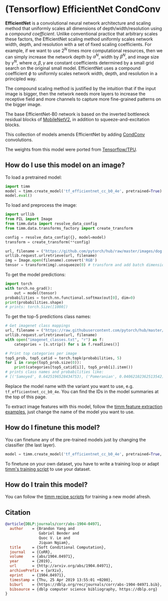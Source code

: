 # (Tensorflow) EfficientNet CondConv

**EfficientNet** is a convolutional neural network architecture and scaling method that uniformly scales all dimensions of depth/width/resolution using a *compound coefficient*. Unlike conventional practice that arbitrary scales  these factors, the EfficientNet scaling method uniformly scales network width, depth, and resolution with a set of fixed scaling coefficients. For example, if we want to use $2^N$ times more computational resources, then we can simply increase the network depth by $\alpha ^ N$,  width by $\beta ^ N$, and image size by $\gamma ^ N$, where $\alpha, \beta, \gamma$ are constant coefficients determined by a small grid search on the original small model. EfficientNet uses a compound coefficient $\phi$ to uniformly scales network width, depth, and resolution in a  principled way.

The compound scaling method is justified by the intuition that if the input image is bigger, then the network needs more layers to increase the receptive field and more channels to capture more fine-grained patterns on the bigger image.

The base EfficientNet-B0 network is based on the inverted bottleneck residual blocks of [MobileNetV2](https://paperswithcode.com/method/mobilenetv2), in addition to squeeze-and-excitation blocks.

This collection of models amends EfficientNet by adding [CondConv](https://paperswithcode.com/method/condconv) convolutions.

The weights from this model were ported from [Tensorflow/TPU](https://github.com/tensorflow/tpu).

## How do I use this model on an image?
To load a pretrained model:

```python
import timm
model = timm.create_model('tf_efficientnet_cc_b0_4e', pretrained=True)
model.eval()
```

To load and preprocess the image:
```python 
import urllib
from PIL import Image
from timm.data import resolve_data_config
from timm.data.transforms_factory import create_transform

config = resolve_data_config({}, model=model)
transform = create_transform(**config)

url, filename = ("https://github.com/pytorch/hub/raw/master/images/dog.jpg", "dog.jpg")
urllib.request.urlretrieve(url, filename)
img = Image.open(filename).convert('RGB')
tensor = transform(img).unsqueeze(0) # transform and add batch dimension
```

To get the model predictions:
```python
import torch
with torch.no_grad():
    out = model(tensor)
probabilities = torch.nn.functional.softmax(out[0], dim=0)
print(probabilities.shape)
# prints: torch.Size([1000])
```

To get the top-5 predictions class names:
```python
# Get imagenet class mappings
url, filename = ("https://raw.githubusercontent.com/pytorch/hub/master/imagenet_classes.txt", "imagenet_classes.txt")
urllib.request.urlretrieve(url, filename) 
with open("imagenet_classes.txt", "r") as f:
    categories = [s.strip() for s in f.readlines()]

# Print top categories per image
top5_prob, top5_catid = torch.topk(probabilities, 5)
for i in range(top5_prob.size(0)):
    print(categories[top5_catid[i]], top5_prob[i].item())
# prints class names and probabilities like:
# [('Samoyed', 0.6425196528434753), ('Pomeranian', 0.04062102362513542), ('keeshond', 0.03186424449086189), ('white wolf', 0.01739676296710968), ('Eskimo dog', 0.011717947199940681)]
```

Replace the model name with the variant you want to use, e.g. `tf_efficientnet_cc_b0_4e`. You can find the IDs in the model summaries at the top of this page.

To extract image features with this model, follow the [timm feature extraction examples](https://rwightman.github.io/pytorch-image-models/feature_extraction/), just change the name of the model you want to use.

## How do I finetune this model?
You can finetune any of the pre-trained models just by changing the classifier (the last layer).
```python
model = timm.create_model('tf_efficientnet_cc_b0_4e', pretrained=True, num_classes=NUM_FINETUNE_CLASSES)
```
To finetune on your own dataset, you have to write a training loop or adapt [timm's training
script](https://github.com/rwightman/pytorch-image-models/blob/master/train.py) to use your dataset.

## How do I train this model?

You can follow the [timm recipe scripts](https://rwightman.github.io/pytorch-image-models/scripts/) for training a new model afresh.

## Citation

```BibTeX
@article{DBLP:journals/corr/abs-1904-04971,
  author    = {Brandon Yang and
               Gabriel Bender and
               Quoc V. Le and
               Jiquan Ngiam},
  title     = {Soft Conditional Computation},
  journal   = {CoRR},
  volume    = {abs/1904.04971},
  year      = {2019},
  url       = {http://arxiv.org/abs/1904.04971},
  archivePrefix = {arXiv},
  eprint    = {1904.04971},
  timestamp = {Thu, 25 Apr 2019 13:55:01 +0200},
  biburl    = {https://dblp.org/rec/journals/corr/abs-1904-04971.bib},
  bibsource = {dblp computer science bibliography, https://dblp.org}
}
```

<!--
Type: model-index
Collections:
- Name: TF EfficientNet CondConv
  Paper:
    Title: 'CondConv: Conditionally Parameterized Convolutions for Efficient Inference'
    URL: https://paperswithcode.com/paper/soft-conditional-computation
Models:
- Name: tf_efficientnet_cc_b0_4e
  In Collection: TF EfficientNet CondConv
  Metadata:
    FLOPs: 224153788
    Parameters: 13310000
    File Size: 53490940
    Architecture:
    - 1x1 Convolution
    - Average Pooling
    - Batch Normalization
    - CondConv
    - Convolution
    - Dense Connections
    - Dropout
    - Inverted Residual Block
    - Squeeze-and-Excitation Block
    - Swish
    Tasks:
    - Image Classification
    Training Techniques:
    - AutoAugment
    - Label Smoothing
    - RMSProp
    - Stochastic Depth
    - Weight Decay
    Training Data:
    - ImageNet
    ID: tf_efficientnet_cc_b0_4e
    LR: 0.256
    Epochs: 350
    Crop Pct: '0.875'
    Momentum: 0.9
    Batch Size: 2048
    Image Size: '224'
    Weight Decay: 1.0e-05
    Interpolation: bicubic
    RMSProp Decay: 0.9
    Label Smoothing: 0.1
    BatchNorm Momentum: 0.99
  Code: https://github.com/rwightman/pytorch-image-models/blob/9a25fdf3ad0414b4d66da443fe60ae0aa14edc84/timm/models/efficientnet.py#L1561
  Weights: https://github.com/rwightman/pytorch-image-models/releases/download/v0.1-weights/tf_efficientnet_cc_b0_4e-4362b6b2.pth
  Results:
  - Task: Image Classification
    Dataset: ImageNet
    Metrics:
      Top 1 Accuracy: 77.32%
      Top 5 Accuracy: 93.32%
- Name: tf_efficientnet_cc_b0_8e
  In Collection: TF EfficientNet CondConv
  Metadata:
    FLOPs: 224158524
    Parameters: 24010000
    File Size: 96287616
    Architecture:
    - 1x1 Convolution
    - Average Pooling
    - Batch Normalization
    - CondConv
    - Convolution
    - Dense Connections
    - Dropout
    - Inverted Residual Block
    - Squeeze-and-Excitation Block
    - Swish
    Tasks:
    - Image Classification
    Training Techniques:
    - AutoAugment
    - Label Smoothing
    - RMSProp
    - Stochastic Depth
    - Weight Decay
    Training Data:
    - ImageNet
    ID: tf_efficientnet_cc_b0_8e
    LR: 0.256
    Epochs: 350
    Crop Pct: '0.875'
    Momentum: 0.9
    Batch Size: 2048
    Image Size: '224'
    Weight Decay: 1.0e-05
    Interpolation: bicubic
    RMSProp Decay: 0.9
    Label Smoothing: 0.1
    BatchNorm Momentum: 0.99
  Code: https://github.com/rwightman/pytorch-image-models/blob/9a25fdf3ad0414b4d66da443fe60ae0aa14edc84/timm/models/efficientnet.py#L1572
  Weights: https://github.com/rwightman/pytorch-image-models/releases/download/v0.1-weights/tf_efficientnet_cc_b0_8e-66184a25.pth
  Results:
  - Task: Image Classification
    Dataset: ImageNet
    Metrics:
      Top 1 Accuracy: 77.91%
      Top 5 Accuracy: 93.65%
- Name: tf_efficientnet_cc_b1_8e
  In Collection: TF EfficientNet CondConv
  Metadata:
    FLOPs: 370427824
    Parameters: 39720000
    File Size: 159206198
    Architecture:
    - 1x1 Convolution
    - Average Pooling
    - Batch Normalization
    - CondConv
    - Convolution
    - Dense Connections
    - Dropout
    - Inverted Residual Block
    - Squeeze-and-Excitation Block
    - Swish
    Tasks:
    - Image Classification
    Training Techniques:
    - AutoAugment
    - Label Smoothing
    - RMSProp
    - Stochastic Depth
    - Weight Decay
    Training Data:
    - ImageNet
    ID: tf_efficientnet_cc_b1_8e
    LR: 0.256
    Epochs: 350
    Crop Pct: '0.882'
    Momentum: 0.9
    Batch Size: 2048
    Image Size: '240'
    Weight Decay: 1.0e-05
    Interpolation: bicubic
    RMSProp Decay: 0.9
    Label Smoothing: 0.1
    BatchNorm Momentum: 0.99
  Code: https://github.com/rwightman/pytorch-image-models/blob/9a25fdf3ad0414b4d66da443fe60ae0aa14edc84/timm/models/efficientnet.py#L1584
  Weights: https://github.com/rwightman/pytorch-image-models/releases/download/v0.1-weights/tf_efficientnet_cc_b1_8e-f7c79ae1.pth
  Results:
  - Task: Image Classification
    Dataset: ImageNet
    Metrics:
      Top 1 Accuracy: 79.33%
      Top 5 Accuracy: 94.37%
-->